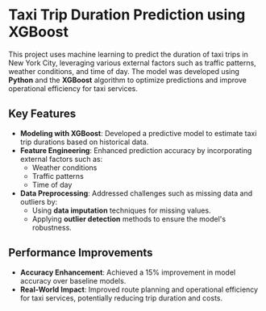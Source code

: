 # Taxi Trip Duration Prediction using XGBoost

This project uses machine learning to predict the duration of taxi trips in New York City, leveraging various external factors such as traffic patterns, weather conditions, and time of day. The model was developed using **Python** and the **XGBoost** algorithm to optimize predictions and improve operational efficiency for taxi services.

## Key Features

- **Modeling with XGBoost**: Developed a predictive model to estimate taxi trip durations based on historical data.
- **Feature Engineering**: Enhanced prediction accuracy by incorporating external factors such as:
  - Weather conditions
  - Traffic patterns
  - Time of day
- **Data Preprocessing**: Addressed challenges such as missing data and outliers by:
  - Using **data imputation** techniques for missing values.
  - Applying **outlier detection** methods to ensure the model's robustness.
  
## Performance Improvements

- **Accuracy Enhancement**: Achieved a 15% improvement in model accuracy over baseline models.
- **Real-World Impact**: Improved route planning and operational efficiency for taxi services, potentially reducing trip duration and costs.
